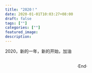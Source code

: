 ```yaml
---
title: "2020！"
date: 2020-01-01T10:03:27+08:00
draft: false
tags: [""]
categories: [""]
featured_image: 
description: 
---
```


2020，新的一年，新的开始，加油








<br>

<center>  ·End·  </center>